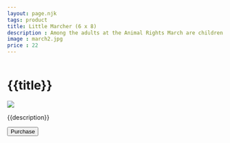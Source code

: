 ```yaml
---
layout: page.njk
tags: product
title: Little Marcher (6 x 8)
description : Among the adults at the Animal Rights March are children standing strong and demonstrating their beliefs.
image : march2.jpg
price : 22
---
```


<div class="column">
  <h1>{{title}}</h1>
  <img class="product-image" src="/assets/images/{{ image }}"/>
  <div class="column-narrow">
    <p>{{description}}</p>
    <button class="purchase"
  id="checkout-button-sku_FnBmCuEklON6gs"
  role="link">
  Purchase
</button>
    <div id="error-message"></div>
  </div>
</div>


<script src="https://js.stripe.com/v3"></script>
<script>
  var stripe = Stripe('pk_test_AwZVuVgR86s5FeCu0mAI3Lm9');

  var checkoutButton = document.getElementById('checkout-button-sku_FnBmCuEklON6gs');
  checkoutButton.addEventListener('click', function () {
    // When the customer clicks on the button, redirect
    // them to Checkout.
    stripe.redirectToCheckout({
      items: [{sku: 'sku_FnBmCuEklON6gs', quantity: 1}],

      // Do not rely on the redirect to the successUrl for fulfilling
      // purchases, customers may not always reach the success_url after
      // a successful payment.
      // Instead use one of the strategies described in
      // https://stripe.com/docs/payments/checkout/fulfillment
      successUrl: window.location.protocol + '//jonoshields.com/buy/?action=success',
      cancelUrl: window.location.protocol + '//jonoshields.com/buy/?action=cancel',
    })
    .then(function (result) {
      if (result.error) {
        // If `redirectToCheckout` fails due to a browser or network
        // error, display the localized error message to your customer.
        var displayError = document.getElementById('error-message');
        displayError.textContent = result.error.message;
      }
    });
  });
</script>
